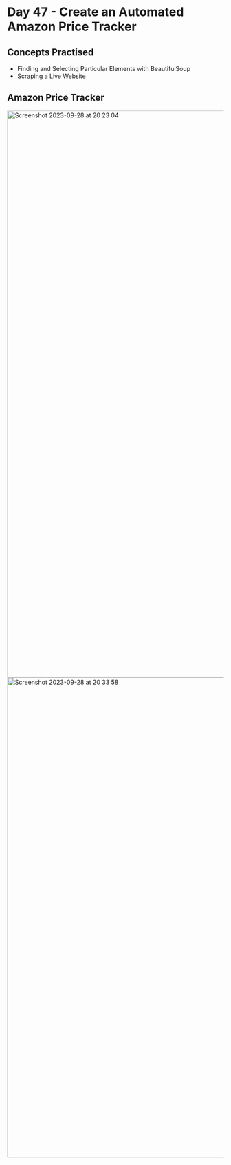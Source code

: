 # Day 47 - Create an Automated Amazon Price Tracker
## Concepts Practised
- Finding and Selecting Particular Elements with BeautifulSoup
- Scraping a Live Website
## Amazon Price Tracker
<img width="1314" alt="Screenshot 2023-09-28 at 20 23 04" src="https://github.com/Nasim-RN/100_Days_of_Python/assets/132076501/1c785e16-0fd9-404a-ae06-9cb921a1b713">
<img width="1113" alt="Screenshot 2023-09-28 at 20 33 58" src="https://github.com/Nasim-RN/100_Days_of_Python/assets/132076501/f3629f5e-aef6-4e52-b141-ad94bffb2711">

